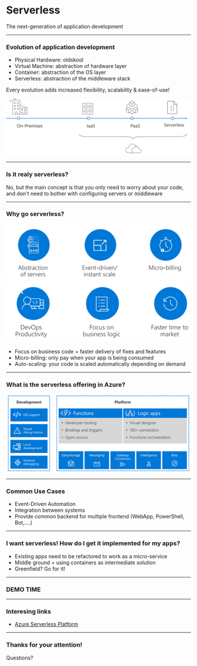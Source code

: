 # Serverless

The next-generation of application development

---

### Evolution of application development

- Physical Hardware: oldskool
- Virtual Machine: abstraction of hardware layer
- Container: abstraction of the OS layer
- Serverless: abstraction of the middleware stack

Every evolution adds increased flexibility, scalability & ease-of-use!

![history](https://github.com/JanVanMeirvenne/ExpertsLiveServerless/raw/master/images/history.png)

---

### Is it realy serverless?

No, but the main concept is that you only need to worry about your code, and don't need to bother with configuring servers or middleware

---

### Why go serverless?

![why1](https://github.com/JanVanMeirvenne/ExpertsLiveServerless/raw/master/images/benefits.png)
![why2](https://github.com/JanVanMeirvenne/ExpertsLiveServerless/raw/master/images/why.png)

- Focus on business code = faster delivery of fixes and features
- Micro-billing: only pay when your app is being consumed
- Auto-scaling: your code is scaled automatically depending on demand

---

### What is the serverless offering in Azure?

![overview](https://github.com/JanVanMeirvenne/ExpertsLiveServerless/raw/master/images/overview.png)

---

### Common Use Cases

- Event-Driven Automation
- Integration between systems
- Provide common backend for multiple frontend (WebApp, PowerShell, Bot,....)

---

### I want serverless! How do I get it implemented for my apps?

- Existing apps need to be refactored to work as a micro-service
- Middle ground = using containers as intermediate solution
- Greenfield? Go for it!

---


### DEMO TIME

---

### Interesing links

- [Azure Serverless Platform](https://azure.microsoft.com/en-us/overview/serverless-computing/)

---

### Thanks for your attention!

Questions?
